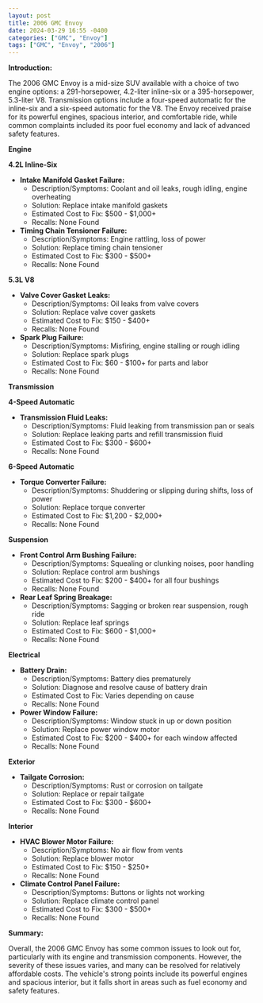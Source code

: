 ```yaml
---
layout: post
title: 2006 GMC Envoy
date: 2024-03-29 16:55 -0400
categories: ["GMC", "Envoy"]
tags: ["GMC", "Envoy", "2006"]
---
```

**Introduction:**

The 2006 GMC Envoy is a mid-size SUV available with a choice of two engine options: a 291-horsepower, 4.2-liter inline-six or a 395-horsepower, 5.3-liter V8. Transmission options include a four-speed automatic for the inline-six and a six-speed automatic for the V8. The Envoy received praise for its powerful engines, spacious interior, and comfortable ride, while common complaints included its poor fuel economy and lack of advanced safety features.

**Engine**

**4.2L Inline-Six**

* **Intake Manifold Gasket Failure:**
    * Description/Symptoms: Coolant and oil leaks, rough idling, engine overheating
    * Solution: Replace intake manifold gaskets
    * Estimated Cost to Fix: $500 - $1,000+
    * Recalls: None Found
* **Timing Chain Tensioner Failure:**
    * Description/Symptoms: Engine rattling, loss of power
    * Solution: Replace timing chain tensioner
    * Estimated Cost to Fix: $300 - $500+
    * Recalls: None Found

**5.3L V8**

* **Valve Cover Gasket Leaks:**
    * Description/Symptoms: Oil leaks from valve covers
    * Solution: Replace valve cover gaskets
    * Estimated Cost to Fix: $150 - $400+
    * Recalls: None Found
* **Spark Plug Failure:**
    * Description/Symptoms: Misfiring, engine stalling or rough idling
    * Solution: Replace spark plugs
    * Estimated Cost to Fix: $60 - $100+ for parts and labor
    * Recalls: None Found

**Transmission**

**4-Speed Automatic**

* **Transmission Fluid Leaks:**
    * Description/Symptoms: Fluid leaking from transmission pan or seals
    * Solution: Replace leaking parts and refill transmission fluid
    * Estimated Cost to Fix: $300 - $600+
    * Recalls: None Found

**6-Speed Automatic**

* **Torque Converter Failure:**
    * Description/Symptoms: Shuddering or slipping during shifts, loss of power
    * Solution: Replace torque converter
    * Estimated Cost to Fix: $1,200 - $2,000+
    * Recalls: None Found

**Suspension**

* **Front Control Arm Bushing Failure:**
    * Description/Symptoms: Squealing or clunking noises, poor handling
    * Solution: Replace control arm bushings
    * Estimated Cost to Fix: $200 - $400+ for all four bushings
    * Recalls: None Found
* **Rear Leaf Spring Breakage:**
    * Description/Symptoms: Sagging or broken rear suspension, rough ride
    * Solution: Replace leaf springs
    * Estimated Cost to Fix: $600 - $1,000+
    * Recalls: None Found

**Electrical**

* **Battery Drain:**
    * Description/Symptoms: Battery dies prematurely
    * Solution: Diagnose and resolve cause of battery drain
    * Estimated Cost to Fix: Varies depending on cause
    * Recalls: None Found
* **Power Window Failure:**
    * Description/Symptoms: Window stuck in up or down position
    * Solution: Replace power window motor
    * Estimated Cost to Fix: $200 - $400+ for each window affected
    * Recalls: None Found

**Exterior**

* **Tailgate Corrosion:**
    * Description/Symptoms: Rust or corrosion on tailgate
    * Solution: Replace or repair tailgate
    * Estimated Cost to Fix: $300 - $600+
    * Recalls: None Found

**Interior**

* **HVAC Blower Motor Failure:**
    * Description/Symptoms: No air flow from vents
    * Solution: Replace blower motor
    * Estimated Cost to Fix: $150 - $250+
    * Recalls: None Found
* **Climate Control Panel Failure:**
    * Description/Symptoms: Buttons or lights not working
    * Solution: Replace climate control panel
    * Estimated Cost to Fix: $300 - $500+
    * Recalls: None Found

**Summary:**

Overall, the 2006 GMC Envoy has some common issues to look out for, particularly with its engine and transmission components. However, the severity of these issues varies, and many can be resolved for relatively affordable costs. The vehicle's strong points include its powerful engines and spacious interior, but it falls short in areas such as fuel economy and safety features.
